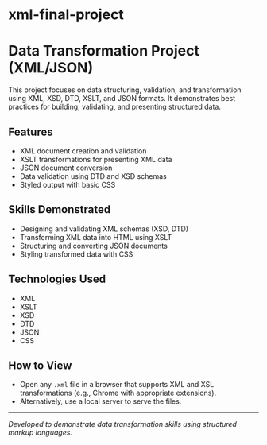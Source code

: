 # xml-final-project
 
# Data Transformation Project (XML/JSON)

This project focuses on data structuring, validation, and transformation using XML, XSD, DTD, XSLT, and JSON formats. It demonstrates best practices for building, validating, and presenting structured data.

## Features

- XML document creation and validation
- XSLT transformations for presenting XML data
- JSON document conversion
- Data validation using DTD and XSD schemas
- Styled output with basic CSS

## Skills Demonstrated

- Designing and validating XML schemas (XSD, DTD)
- Transforming XML data into HTML using XSLT
- Structuring and converting JSON documents
- Styling transformed data with CSS

## Technologies Used

- XML
- XSLT
- XSD
- DTD
- JSON
- CSS

## How to View

- Open any `.xml` file in a browser that supports XML and XSL transformations (e.g., Chrome with appropriate extensions).
- Alternatively, use a local server to serve the files.

---

*Developed to demonstrate data transformation skills using structured markup languages.*
